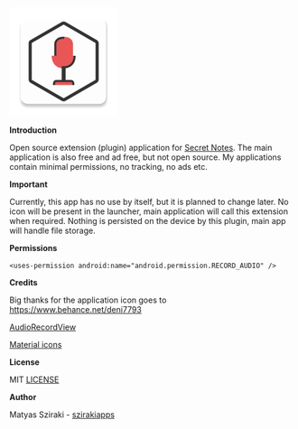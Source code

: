 ![plot](./app/src/main/res/mipmap-xxxhdpi/ic_launcher.png)

**Introduction**

Open source extension (plugin) application for [Secret Notes](https://play.google.com/store/apps/details?id=com.sziraki.secretnotes).
The main application is also free and ad free, but not open source. My applications contain minimal permissions, no tracking, no ads etc.

**Important**

Currently, this app has no use by itself, but it is planned to change later.
No icon will be present in the launcher, main application will call this extension when required.
Nothing is persisted on the device by this plugin, main app will handle file storage.

**Permissions**

```
<uses-permission android:name="android.permission.RECORD_AUDIO" />
```

**Credits**

Big thanks for the application icon goes to https://www.behance.net/deni7793

[AudioRecordView](https://github.com/Armen101/AudioRecordView)

[Material icons](https://material.io/resources/icons/)

**License**

MIT [LICENSE](./LICENSE)

**Author**

Matyas Sziraki - [szirakiapps](https://szirakiapps.com)